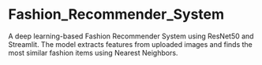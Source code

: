 # Fashion_Recommender_System
A deep learning-based Fashion Recommender System using ResNet50 and Streamlit. The model extracts features from uploaded images and finds the most similar fashion items using Nearest Neighbors.
